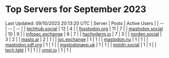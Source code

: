 # Top Servers for September 2023
Last Updated: 09/10/2023 20:13:20 UTC
| Server | Posts | Active Users |
| -- | -- | -- |
| [techhub.social](https://techhub.social/tags/PowerShell) | 12 | 4 |
| [fosstodon.org](https://fosstodon.org/tags/PowerShell) | 11 | 7 |
| [mastodon.social](https://mastodon.social/tags/PowerShell) | 10 | 9 |
| [infosec.exchange](https://infosec.exchange/tags/PowerShell) | 8 | 7 |
| [hachyderm.io](https://hachyderm.io/tags/PowerShell) | 7 | 3 |
| [norden.social](https://norden.social/tags/PowerShell) | 3 | 2 |
| [masto.ai](https://masto.ai/tags/PowerShell) | 2 | 1 |
| [ioc.exchange](https://ioc.exchange/tags/PowerShell) | 1 | 1 |
| [mastodon.nu](https://mastodon.nu/tags/PowerShell) | 1 | 1 |
| [mastodon.sdf.org](https://mastodon.sdf.org/tags/PowerShell) | 1 | 1 |
| [mastodonapp.uk](https://mastodonapp.uk/tags/PowerShell) | 1 | 1 |
| [mstdn.social](https://mstdn.social/tags/PowerShell) | 1 | 1 |
| [tech.lgbt](https://tech.lgbt/tags/PowerShell) | 1 | 1 |
| [vmst.io](https://vmst.io/tags/PowerShell) | 1 | 1 |
